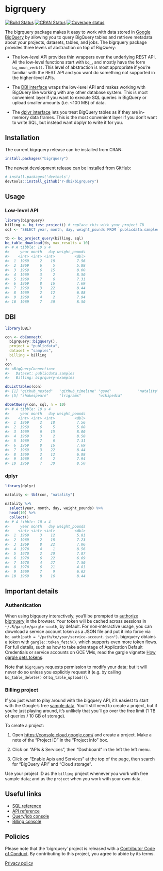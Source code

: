 
<!-- README.md is generated from README.Rmd. Please edit that file -->

# bigrquery

[![Build
Status](https://travis-ci.org/r-dbi/bigrquery.svg?branch=master)](https://travis-ci.org/r-dbi/bigrquery)
[![CRAN
Status](https://www.r-pkg.org/badges/version/bigrquery)](https://cran.r-project.org/package=bigrquery)
[![Coverage
status](https://codecov.io/gh/r-dbi/bigrquery/branch/master/graph/badge.svg)](https://codecov.io/github/r-dbi/bigrquery?branch=master)

The bigrquery package makes it easy to work with data stored in [Google
BigQuery](https://developers.google.com/bigquery/) by allowing you to
query BigQuery tables and retrieve metadata about your projects,
datasets, tables, and jobs. The bigrquery package provides three levels
of abstraction on top of BigQuery:

  - The low-level API provides thin wrappers over the underlying REST
    API. All the low-level functions start with `bq_`, and mostly have
    the form `bq_noun_verb()`. This level of abstraction is most
    appropriate if you’re familiar with the REST API and you want do
    something not supported in the higher-level APIs.

  - The [DBI interface](http://www.r-dbi.org) wraps the low-level API
    and makes working with BigQuery like working with any other database
    system. This is most convenient layer if you want to execute SQL
    queries in BigQuery or upload smaller amounts (i.e. \<100 MB) of
    data.

  - The [dplyr interface](http://dbplyr.tidyverse.org/) lets you treat
    BigQuery tables as if they are in-memory data frames. This is the
    most convenient layer if you don’t want to write SQL, but instead
    want dbplyr to write it for you.

## Installation

The current bigrquery release can be installed from CRAN:

``` r
install.packages("bigrquery")
```

The newest development release can be installed from GitHub:

``` r
# install.packages('devtools')
devtools::install_github("r-dbi/bigrquery")
```

## Usage

### Low-level API

``` r
library(bigrquery)
billing <- bq_test_project() # replace this with your project ID 
sql <- "SELECT year, month, day, weight_pounds FROM `publicdata.samples.natality`"

tb <- bq_project_query(billing, sql)
bq_table_download(tb, max_results = 10)
#> # A tibble: 10 x 4
#>     year month   day weight_pounds
#>    <int> <int> <int>         <dbl>
#>  1  1969     2    18          7.56
#>  2  1969     6     5          5.88
#>  3  1969     6    15          8.00
#>  4  1969     3     2          8.50
#>  5  1969     7     6          7.31
#>  6  1969     8    16          7.69
#>  7  1969     3    22          8.44
#>  8  1969     2    12          6.88
#>  9  1969     4     2          7.94
#> 10  1969     7    30          8.50
```

## DBI

``` r
library(DBI)

con <- dbConnect(
  bigrquery::bigquery(),
  project = "publicdata",
  dataset = "samples",
  billing = billing
)
con 
#> <BigQueryConnection>
#>   Dataset: publicdata.samples
#>   Billing: bigrquery-examples

dbListTables(con)
#> [1] "github_nested"   "github_timeline" "gsod"            "natality"       
#> [5] "shakespeare"     "trigrams"        "wikipedia"

dbGetQuery(con, sql, n = 10)
#> # A tibble: 10 x 4
#>     year month   day weight_pounds
#>    <int> <int> <int>         <dbl>
#>  1  1969     2    18          7.56
#>  2  1969     6     5          5.88
#>  3  1969     6    15          8.00
#>  4  1969     3     2          8.50
#>  5  1969     7     6          7.31
#>  6  1969     8    16          7.69
#>  7  1969     3    22          8.44
#>  8  1969     2    12          6.88
#>  9  1969     4     2          7.94
#> 10  1969     7    30          8.50
```

### dplyr

``` r
library(dplyr)

natality <- tbl(con, "natality")

natality %>%
  select(year, month, day, weight_pounds) %>% 
  head(10) %>%
  collect()
#> # A tibble: 10 x 4
#>     year month   day weight_pounds
#>    <int> <int> <int>         <dbl>
#>  1  1969     3    12          5.81
#>  2  1969     2    18          7.23
#>  3  1969     8    22          7.06
#>  4  1970     4     1          8.56
#>  5  1970     2    20          7.87
#>  6  1970     6    22          6.69
#>  7  1970     4    27          7.50
#>  8  1970     6    21          4.81
#>  9  1969     7     9          6.62
#> 10  1969     8    16          8.44
```

## Important details

### Authentication

When using bigquery interactively, you’ll be prompted to [authorize
bigrquery](https://developers.google.com/bigquery/authorization) in the
browser. Your token will be cached across sessions in
`~/.R/gargle/gargle-oauth`, by default. For non-interactive usage, you
can download a service account token as a JSON file and put it into
force via `bq_auth(path = "/path/to/your/service-account.json")`.
bigrquery obtains a token with `gargle::token_fetch()`, which supports
even more token flows. For full details, such as how to take advantage
of Application Default Credentials or service accounts on GCE VMs, read
the gargle vignette [How gargle gets
tokens](https://gargle.r-lib.org/articles/how-gargle-gets-tokens.html).

Note that `bigrquery` requests permission to modify your data; but it
will never do so unless you explicitly request it (e.g. by calling
`bq_table_delete()` or `bq_table_upload()`).

### Billing project

If you just want to play around with the bigquery API, it’s easiest to
start with the Google’s free [sample
data](https://developers.google.com/bigquery/docs/sample-tables). You’ll
still need to create a project, but if you’re just playing around, it’s
unlikely that you’ll go over the free limit (1 TB of queries / 10 GB of
storage).

To create a project:

1.  Open <https://console.cloud.google.com/> and create a project. Make
    a note of the “Project ID” in the “Project info” box.

2.  Click on “APIs & Services”, then “Dashboard” in the left the left
    menu.

3.  Click on “Enable Apis and Services” at the top of the page, then
    search for “BigQuery API” and “Cloud storage”.

Use your project ID as the `billing` project whenever you work with free
sample data; and as the `project` when you work with your own data.

## Useful links

  - [SQL
    reference](https://developers.google.com/bigquery/query-reference)
  - [API
    reference](https://developers.google.com/bigquery/docs/reference/v2/)
  - [Query/job console](https://bigquery.cloud.google.com/)
  - [Billing console](https://console.cloud.google.com/)

## Policies

Please note that the ‘bigrquery’ project is released with a [Contributor
Code of Conduct](https://bigrquery.r-dbi.org/CODE_OF_CONDUCT.html). By
contributing to this project, you agree to abide by its terms.

[Privacy policy](https://www.tidyverse.org/google_privacy_policy)

